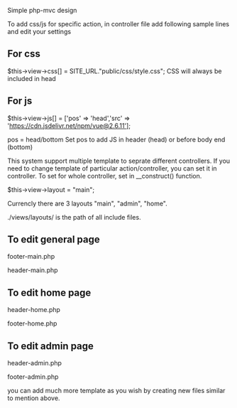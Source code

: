 Simple php-mvc design

To add css/js for specific action, in controller file add following sample lines and edit your settings

For css
---------
$this->view->css[] = SITE_URL."public/css/style.css";
CSS will always be included in head


For js
--------------
$this->view->js[] = ['pos' => 'head','src' => 'https://cdn.jsdelivr.net/npm/vue@2.6.11'];

pos = head/bottom
Set pos to add JS in header (head) or before body end (bottom)



This system support multiple template to seprate different controllers. If you need to change template of particular action/controller, you can set
it in controller.
To set for whole controller, set in __construct() function.

$this->view->layout = "main";

Currencly there are 3 layouts "main", "admin", "home".

./views/layouts/ is the path of all include files. 

To edit general page
----------------------
footer-main.php

header-main.php

To edit home page
---------------------
header-home.php

footer-home.php

To edit admin page
---------------------
header-admin.php

footer-admin.php


you can add much more template as you wish by creating new files similar to mention above.


